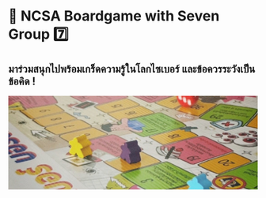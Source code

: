#  🤖 NCSA Boardgame with Seven Group 7️⃣
## มาร่วมสนุกไปพร้อมเกร็ดความรู้ในโลกไซเบอร์ และข้อควรระวังเป็นข้อคิด !
![bg](img/bgame.jpg)